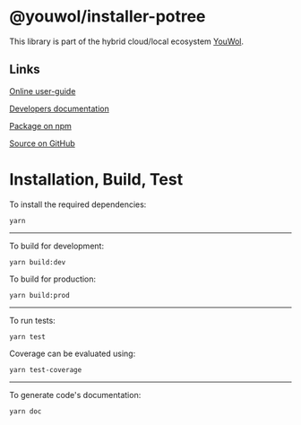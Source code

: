 # @youwol/installer-potree



This library is part of the hybrid cloud/local ecosystem
[YouWol](https://platform.youwol.com/applications/@youwol/platform/latest).

## Links

[Online user-guide](https://l.youwol.com/doc/@youwol/installer-potree)

[Developers documentation](https://platform.youwol.com/applications/@youwol/cdn-explorer/latest?package=@youwol/installer-potree)

[Package on npm](https://www.npmjs.com/package/@youwol/installer-potree)

[Source on GitHub](https://github.com/youwol/installer-potree)

# Installation, Build, Test

To install the required dependencies:

```shell
yarn
```

---

To build for development:

```shell
yarn build:dev
```

To build for production:

```shell
yarn build:prod
```

---

To run tests:

```shell
yarn test
```

Coverage can be evaluated using:

```shell
yarn test-coverage
```

---

To generate code's documentation:

```shell
yarn doc
```
